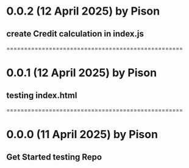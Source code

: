 # 0.0.2 (12 April 2025) by Pison

## create Credit calculation in index.js

==================================================

# 0.0.1 (12 April 2025) by Pison

## testing index.html

==================================================

# 0.0.0 (11 April 2025) by Pison

## Get Started testing Repo